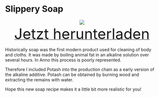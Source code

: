 # Slippery Soap

<div align=center><img src="_media/Anno1800/mod_banners/slipperysoap/banner.png"/></div>

<div align=center><a href="https://g-4169.modapi.io/v1/games/4169/mods/3227988/files/4130056/download"> <font size="40">Jetzt herunterladen</font></a></div>

Historically soap was the first modern product used for cleaning of body and cloths. It was made by boiling animal fat in an alkaline solution over several hours. In Anno this process is poorly represented.

Therefore I included Potash into the production chain as a early version of the alkaline additive. Potash can be obtained by burning wood and extracting the remains with water.

Hope this new soap recipe makes it a little bit more realistic for you!
